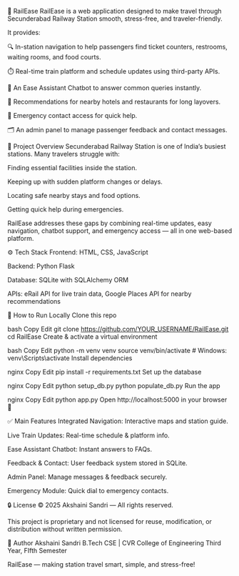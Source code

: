 🚆 RailEase
RailEase is a web application designed to make travel through Secunderabad Railway Station smooth, stress-free, and traveler-friendly.

It provides:

🔍 In-station navigation to help passengers find ticket counters, restrooms, waiting rooms, and food courts.

⏱️ Real-time train platform and schedule updates using third-party APIs.

💬 An Ease Assistant Chatbot to answer common queries instantly.

🏨 Recommendations for nearby hotels and restaurants for long layovers.

📢 Emergency contact access for quick help.

🗂️ An admin panel to manage passenger feedback and contact messages.

📌 Project Overview
Secunderabad Railway Station is one of India’s busiest stations. Many travelers struggle with:

Finding essential facilities inside the station.

Keeping up with sudden platform changes or delays.

Locating safe nearby stays and food options.

Getting quick help during emergencies.

RailEase addresses these gaps by combining real-time updates, easy navigation, chatbot support, and emergency access — all in one web-based platform.

⚙️ Tech Stack
Frontend: HTML, CSS, JavaScript

Backend: Python Flask

Database: SQLite with SQLAlchemy ORM

APIs: eRail API for live train data, Google Places API for nearby recommendations

🚀 How to Run Locally
Clone this repo

bash
Copy
Edit
git clone https://github.com/YOUR_USERNAME/RailEase.git
cd RailEase
Create & activate a virtual environment

bash
Copy
Edit
python -m venv venv
source venv/bin/activate  # Windows: venv\Scripts\activate
Install dependencies

nginx
Copy
Edit
pip install -r requirements.txt
Set up the database

nginx
Copy
Edit
python setup_db.py
python populate_db.py
Run the app

nginx
Copy
Edit
python app.py
Open http://localhost:5000 in your browser 🚉

✅ Main Features
Integrated Navigation: Interactive maps and station guide.

Live Train Updates: Real-time schedule & platform info.

Ease Assistant Chatbot: Instant answers to FAQs.

Feedback & Contact: User feedback system stored in SQLite.

Admin Panel: Manage messages & feedback securely.

Emergency Module: Quick dial to emergency contacts.

🔒 License
© 2025 Akshaini Sandri — All rights reserved.

This project is proprietary and not licensed for reuse, modification, or distribution without written permission.

🙌 Author
Akshaini Sandri
B.Tech CSE | CVR College of Engineering
Third Year, FIfth Semester

RailEase — making station travel smart, simple, and stress-free!

